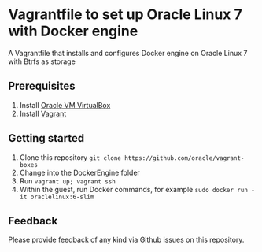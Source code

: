 # Vagrantfile to set up Oracle Linux 7 with Docker engine
A Vagrantfile that installs and configures Docker engine on Oracle Linux 7 with Btrfs as storage 

## Prerequisites
1. Install [Oracle VM VirtualBox](https://www.virtualbox.org/wiki/Downloads)
2. Install [Vagrant](https://vagrantup.com/)

## Getting started
1. Clone this repository `git clone https://github.com/oracle/vagrant-boxes`
2. Change into the DockerEngine folder
3. Run `vagrant up; vagrant ssh`
4. Within the guest, run Docker commands, for example `sudo docker run -it oraclelinux:6-slim`

## Feedback
Please provide feedback of any kind via Github issues on this repository.

